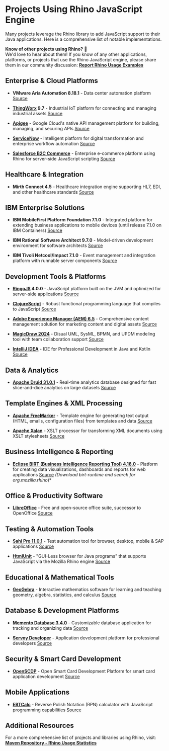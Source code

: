 # Projects Using Rhino JavaScript Engine

Many projects leverage the Rhino library to add JavaScript support to their Java applications. Here is a comprehensive list of notable implementations.

**Know of other projects using Rhino?** 🚀  
We'd love to hear about them! If you know of any other applications, platforms, or projects that use the Rhino JavaScript engine,
please share them in our community discussion: **[Report Rhino Usage Examples](https://github.com/mozilla/rhino/discussions/1425)**


## Enterprise & Cloud Platforms

- **VMware Aria Automation 8.18.1** - Data center automation platform
  [Source](https://techdocs.broadcom.com/us/en/vmware-cis/aria/aria-automation/8-18/vco-installing-and-configuring-8-18/key-features-of-the-orchestrator-platform.html)

- **[ThingWorx](https://www.ptc.com/de/products/thingworx) 9.7** - Industrial IoT platform for connecting and managing industrial assets
  [Source](https://support.ptc.com/help/thingworx/platform/r9.7/en/index.html#page/ThingWorx/Help/Composer/Things/ThingServices/RhinoJavaScriptEngine.html)

- **[Apigee](https://cloud.google.com/apigee)** - Google Cloud's native API management platform for building, managing, and securing APIs
  [Source](https://cloud.google.com/apigee/docs/api-platform/reference/policies/javascript-policy)

- **[ServiceNow](https://www.servicenow.com/)** - Intelligent platform for digital transformation and enterprise workflow automation
  [Source](https://support.servicenow.com/kb?id=kb_article_view&sysparm_article=KB0721865)

- **[Salesforce B2C Commerce](https://www.salesforce.com/products/commerce-cloud/ecommerce/)** - Enterprise e-commerce platform using Rhino for server-side JavaScript scripting
  [Source](https://developer.salesforce.com/docs/commerce/b2c-commerce/guide/demandwarejavascript.html)

## Healthcare & Integration

- **Mirth Connect 4.5** - Healthcare integration engine supporting HL7, EDI, and other healthcare standards
  [Source](https://docs.nextgen.com/bundle/Mirth_User_Guide_4_5_0/page/connect/connect/topics/c_The_mirth_properties_File_connect_ug.html)

## IBM Enterprise Solutions

- **IBM MobileFirst Platform Foundation 7.1.0** - Integrated platform for extending business applications to mobile devices (until release 7.1.0 on IBM Containers)
  [Source](https://www.ibm.com/docs/en/mpf/7.1.0?topic=code-rhino-container)

- **IBM Rational Software Architect 9.7.0** - Model-driven development environment for software architects
  [Source](https://www.ibm.com/docs/en/rational-soft-arch/9.7.0?topic=launching-rhino-launch-shortcut)

- **IBM Tivoli Netcool/Impact 7.1.0** - Event management and integration platform with runnable server components
  [Source](https://www.ibm.com/docs/en/tivoli-netcoolimpact/7.1?topic=fundamentals-setting-javascript-version-use)

## Development Tools & Platforms

- **[RingoJS](https://ringojs.org/) 4.0.0** - JavaScript platform built on the JVM and optimized for server-side applications
  [Source](https://ringojs.org/)

- **[ClojureScript](https://clojurescript.org/)** - Robust functional programming language that compiles to JavaScript
  [Source](https://lambdaisland.com/guides/clojure-repls/clojurescript-repls)

- **[Adobe Experience Manager (AEM) 6.5](https://business.adobe.com/products/experience-manager/adobe-experience-manager.html)** - Comprehensive content management solution for marketing content and digital assets
  [Source](https://developer.adobe.com/experience-manager/reference-materials/6-5/javadoc/overview-summary.html)

- **[MagicDraw 2024](https://www.3ds.com/products/catia/no-magic/magicdraw)** - Disual UML, SysML, BPMN, and UPDM modeling tool with team collaboration support
  [Source](https://docs.nomagic.com/spaces/MD2024x/pages/136727575/Deprecated+JavaScript+Nashorn)

- **[IntelliJ IDEA](https://www.jetbrains.com/idea/)** - IDE for Professional Development in Java and Kotlin
  [Source](https://www.jetbrains.com/legal/third-party-software/?product=IIU)

## Data & Analytics

- **[Apache Druid 31.0.1](https://druid.apache.org/)** - Real-time analytics database designed for fast slice-and-dice analytics on large datasets
  [Source](https://druid.apache.org/docs/latest/development/javascript/)

## Template Engines & XML Processing

- **[Apache FreeMarker](https://freemarker.apache.org/index.html)** - Template engine for generating text output (HTML, emails, configuration files) from templates and data
  [Source](https://github.com/apache/freemarker/blob/2.3-gae/build.gradle.kts)

- **[Apache Xalan](https://xalan.apache.org/index.html)** - XSLT processor for transforming XML documents using XSLT stylesheets
  [Source](https://xalan.apache.org/xalan-j/getstarted.html)

## Business Intelligence & Reporting

- **[Eclipse BIRT (Business Intelligence Reporting Tool) 4.18.0](https://eclipse-birt.github.io/birt-website/)** - Platform for creating data visualizations, dashboards and reports for web applications
  [Source](https://download.eclipse.org/birt/updates/release/latest/) *(Download birt-runtime and search for org.mozilla.rhino*)*

## Office & Productivity Software

- **[LibreOffice](https://www.libreoffice.org/)** - Free and open-source office suite, successor to OpenOffice
  [Source](https://wiki.documentfoundation.org/Documentation/DevGuide/Scripting_Framework)

## Testing & Automation Tools

- **[Sahi Pro 11.0.1](https://www.sahipro.com/)** - Test automation tool for browser, desktop, mobile & SAP applications
  [Source](https://resources.sahipro.com/docs/scripting/calling-java.html)

- **[HtmlUnit](https://www.htmlunit.org/)** - "GUI-Less browser for Java programs" that supports JavaScript via the Mozilla Rhino engine
  [Source](https://www.htmlunit.org/)

## Educational & Mathematical Tools

- **[GeoGebra](https://www.geogebra.org/)** - Interactive mathematics software for learning and teaching geometry, algebra, statistics, and calculus
  [Source](https://github.com/geogebra/geogebra/blob/main/doc/Libraries.md)

## Database & Development Platforms

- **[Memento Database 3.4.0](https://mementodatabase.com/)** - Customizable database application for tracking and organizing data
  [Source](https://wiki.mementodatabase.com/index.php/JavaScript_field)

- **[Servoy Developer](https://docs.servoy.com/)** - Application development platform for professional developers
  [Source](https://docs.servoy.com/release-notes/release-notes/2024.06#lib-upgrades)

## Security & Smart Card Development

- **[OpenSCDP](https://www.openscdp.org/)** - Open Smart Card Development Platform for smart card application development
  [Source](https://www.openscdp.org/scsh3/)

## Mobile Applications

- **[EBTCalc](https://play.google.com/store/apps/details?id=com.ericbt.rpncalcpaid)** - Reverse Polish Notation (RPN) calculator with JavaScript programming capabilities
  [Source](https://github.com/EricTerrell/EBTCalc.Android)

## Additional Resources

For a more comprehensive list of projects and libraries using Rhino, visit:  
**[Maven Repository - Rhino Usage Statistics](https://mvnrepository.com/artifact/org.mozilla/rhino/usages)**
